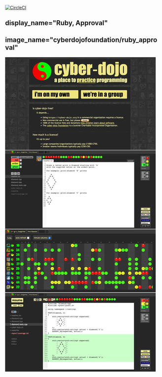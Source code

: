 [![CircleCI](https://circleci.com/gh/cyber-dojo-languages/ruby-approval.svg?style=svg)](https://circleci.com/gh/cyber-dojo-languages/ruby-approval)

## display_name="Ruby, Approval"
## image_name="cyberdojofoundation/ruby_approval"

![cyber-dojo.org home page](https://github.com/cyber-dojo/cyber-dojo/blob/master/shared/home_page_snapshot.png)